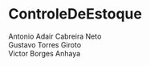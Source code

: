 # ControleDeEstoque

Antonio Adair Cabreira Neto <br>
Gustavo Torres Giroto <br>
Victor Borges Anhaya <br>
